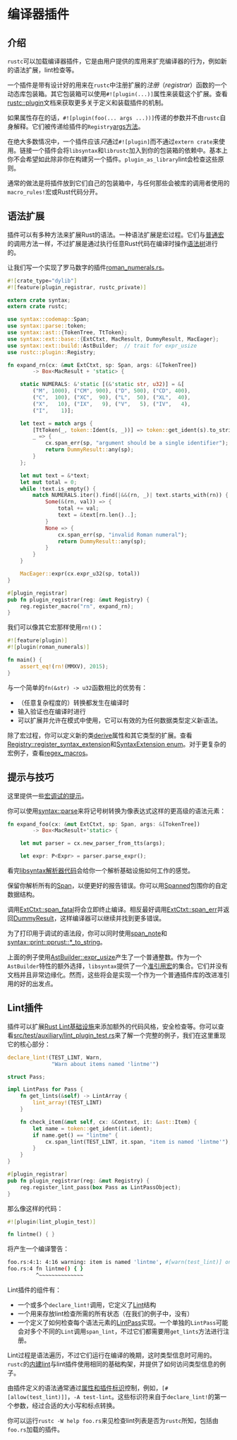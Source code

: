 # 编译器插件
## 介绍
`rustc`可以加载编译器插件，它是由用户提供的库用来扩充编译器的行为，例如新的语法扩展，lint检查等。

一个插件是带有设计好的用来在`rustc`中注册扩展的*注册*（*registrar*）函数的一个动态库包装箱。其它包装箱可以使用`#![plugin(...)]`属性来装载这个扩展。查看[rustc::plugin](http://doc.rust-lang.org/rustc/plugin/)文档来获取更多关于定义和装载插件的机制。

如果属性存在的话，`#![plugin(foo(... args ...))]`传递的参数并不由`rustc`自身解释。它们被传递给插件的`Registry`[args方法](http://doc.rust-lang.org/rustc/plugin/registry/struct.Registry.html#method.args)。

在绝大多数情况中，一个插件应该*只*通过`#![plugin]`而不通过`extern crate`来使用。链接一个插件会将`libsyntax`和`librustc`加入到你的包装箱的依赖中。基本上你不会希望如此除非你在构建另一个插件。`plugin_as_library`lint会检查这些原则。

通常的做法是将插件放到它们自己的包装箱中，与任何那些会被库的调用者使用的`macro_rules!`宏或Rust代码分开。

## 语法扩展
插件可以有多种方法来扩展Rust的语法。一种语法扩展是宏过程。它们与[普通宏](http://doc.rust-lang.org/book/macros.html)的调用方法一样，不过扩展是通过执行任意Rust代码在编译时操作[语法树](http://doc.rust-lang.org/syntax/ast/)进行的。

让我们写一个实现了罗马数字的插件[roman_numerals.rs](https://github.com/rust-lang/rust/blob/master/src/test/auxiliary/roman_numerals.rs)。

```rust
#![crate_type="dylib"]
#![feature(plugin_registrar, rustc_private)]

extern crate syntax;
extern crate rustc;

use syntax::codemap::Span;
use syntax::parse::token;
use syntax::ast::{TokenTree, TtToken};
use syntax::ext::base::{ExtCtxt, MacResult, DummyResult, MacEager};
use syntax::ext::build::AstBuilder;  // trait for expr_usize
use rustc::plugin::Registry;

fn expand_rn(cx: &mut ExtCtxt, sp: Span, args: &[TokenTree])
        -> Box<MacResult + 'static> {

    static NUMERALS: &'static [(&'static str, u32)] = &[
        ("M", 1000), ("CM", 900), ("D", 500), ("CD", 400),
        ("C",  100), ("XC",  90), ("L",  50), ("XL",  40),
        ("X",   10), ("IX",   9), ("V",   5), ("IV",   4),
        ("I",    1)];

    let text = match args {
        [TtToken(_, token::Ident(s, _))] => token::get_ident(s).to_string(),
        _ => {
            cx.span_err(sp, "argument should be a single identifier");
            return DummyResult::any(sp);
        }
    };

    let mut text = &*text;
    let mut total = 0;
    while !text.is_empty() {
        match NUMERALS.iter().find(|&&(rn, _)| text.starts_with(rn)) {
            Some(&(rn, val)) => {
                total += val;
                text = &text[rn.len()..];
            }
            None => {
                cx.span_err(sp, "invalid Roman numeral");
                return DummyResult::any(sp);
            }
        }
    }

    MacEager::expr(cx.expr_u32(sp, total))
}

#[plugin_registrar]
pub fn plugin_registrar(reg: &mut Registry) {
    reg.register_macro("rn", expand_rn);
}
```

我们可以像其它宏那样使用`rn!()`：

```rust
#![feature(plugin)]
#![plugin(roman_numerals)]

fn main() {
    assert_eq!(rn!(MMXV), 2015);
}
```

与一个简单的`fn(&str) -> u32`函数相比的优势有：

* （任意复杂程度的）转换都发生在编译时
* 输入验证也在编译时进行
* 可以扩展并允许在模式中使用，它可以有效的为任何数据类型定义新语法。

除了宏过程，你可以定义新的类[derive](http://doc.rust-lang.org/reference.html#derive)属性和其它类型的扩展。查看[Registry::register_syntax_extension](http://doc.rust-lang.org/rustc/plugin/registry/struct.Registry.html#method.register_syntax_extension)和[SyntaxExtension enum](http://doc.rust-lang.org/syntax/ext/base/enum.SyntaxExtension.html)。对于更复杂的宏例子，查看[regex_macros](https://github.com/rust-lang/regex/blob/master/regex_macros/src/lib.rs)。

## 提示与技巧
这里提供一些[宏调试的提示](http://doc.rust-lang.org/book/macros.html#debugging-macro-code)。

你可以使用[syntax::parse](http://doc.rust-lang.org/syntax/parse/)来将记号树转换为像表达式这样的更高级的语法元素：

```rust
fn expand_foo(cx: &mut ExtCtxt, sp: Span, args: &[TokenTree])
        -> Box<MacResult+'static> {

    let mut parser = cx.new_parser_from_tts(args);

    let expr: P<Expr> = parser.parse_expr();
```

看完[libsyntax解析器代码](https://github.com/rust-lang/rust/blob/master/src/libsyntax/parse/parser.rs)会给你一个解析基础设施如何工作的感觉。

保留你解析所有的[Span](http://doc.rust-lang.org/syntax/codemap/struct.Span.html)，以便更好的报告错误。你可以用[Spanned](http://doc.rust-lang.org/syntax/codemap/struct.Spanned.html)包围你的自定数据结构。

调用[ExtCtxt::span_fatal](http://doc.rust-lang.org/syntax/ext/base/struct.ExtCtxt.html#method.span_fatal)将会立即终止编译。相反最好调用[ExtCtxt::span_err](http://doc.rust-lang.org/syntax/ext/base/struct.ExtCtxt.html#method.span_err)并返回[DummyResult](http://doc.rust-lang.org/syntax/ext/base/struct.DummyResult.html)，这样编译器可以继续并找到更多错误。

为了打印用于调试的语法段，你可以同时使用[span_note](http://doc.rust-lang.org/syntax/ext/base/struct.ExtCtxt.html#method.span_note)和[syntax::print::pprust::*_to_string](http://doc.rust-lang.org/syntax/print/pprust/#functions)。

上面的例子使用[AstBuilder::expr_usize](http://doc.rust-lang.org/syntax/ext/build/trait.AstBuilder.html#tymethod.expr_usize)产生了一个普通整数。作为一个`AstBuilder`特性的额外选择，`libsyntax`提供了一个[准引用宏](http://doc.rust-lang.org/syntax/ext/quote/)的集合。它们并没有文档并且非常边缘化。然而，这些将会是实现一个作为一个普通插件库的改进准引用的好的出发点。

## Lint插件
插件可以扩展[Rust Lint基础设施](http://doc.rust-lang.org/reference.html#lint-check-attributes)来添加额外的代码风格，安全检查等。你可以查看[src/test/auxiliary/lint_plugin_test.rs](https://github.com/rust-lang/rust/blob/master/src/test/auxiliary/lint_plugin_test.rs)来了解一个完整的例子，我们在这里重现它的核心部分：

```rust
declare_lint!(TEST_LINT, Warn,
              "Warn about items named 'lintme'")

struct Pass;

impl LintPass for Pass {
    fn get_lints(&self) -> LintArray {
        lint_array!(TEST_LINT)
    }

    fn check_item(&mut self, cx: &Context, it: &ast::Item) {
        let name = token::get_ident(it.ident);
        if name.get() == "lintme" {
            cx.span_lint(TEST_LINT, it.span, "item is named 'lintme'");
        }
    }
}

#[plugin_registrar]
pub fn plugin_registrar(reg: &mut Registry) {
    reg.register_lint_pass(box Pass as LintPassObject);
}
```

那么像这样的代码：

```rust
#![plugin(lint_plugin_test)]

fn lintme() { }
```

将产生一个编译警告：

```bash
foo.rs:4:1: 4:16 warning: item is named 'lintme', #[warn(test_lint)] on by default
foo.rs:4 fn lintme() { }
         ^~~~~~~~~~~~~~~
```

Lint插件的组件有：

* 一个或多个`declare_lint!`调用，它定义了[Lint](http://doc.rust-lang.org/rustc/lint/struct.Lint.html)结构
* 一个用来存放lint检查所需的所有状态（在我们的例子中，没有）
* 一个定义了如何检查每个语法元素的[LintPass](http://doc.rust-lang.org/rustc/lint/trait.LintPass.html)实现。一个单独的`LintPass`可能会对多个不同的`Lint`调用`span_lint`，不过它们都需要用`get_lints`方法进行注册。

Lint过程是语法遍历，不过它们运行在编译的晚期，这时类型信息时可用的。`rustc`的[内建lint](https://github.com/rust-lang/rust/blob/master/src/librustc/lint/builtin.rs)与lint插件使用相同的基础构架，并提供了如何访问类型信息的例子。

由插件定义的语法通常通过[属性和插件标识](http://doc.rust-lang.org/reference.html#lint-check-attributes)控制，例如，`[#[allow(test_lint)]]`，`-A test-lint`。这些标识符来自于`declare_lint!`的第一个参数，经过合适的大小写和标点转换。

你可以运行`rustc -W help foo.rs`来见检查lint列表是否为`rustc`所知，包括由`foo.rs`加载的插件。
